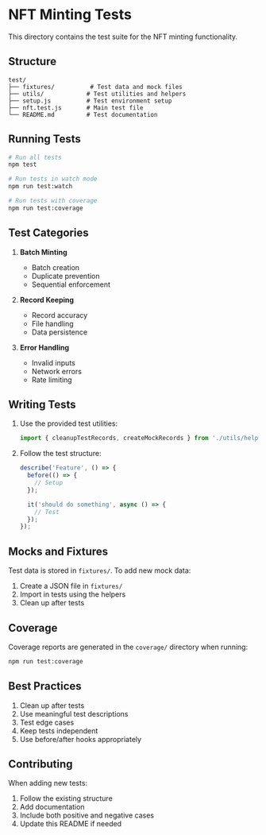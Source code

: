 # NFT Minting Tests

This directory contains the test suite for the NFT minting functionality.

## Structure

```
test/
├── fixtures/          # Test data and mock files
├── utils/            # Test utilities and helpers
├── setup.js          # Test environment setup
├── nft.test.js       # Main test file
└── README.md         # Test documentation
```

## Running Tests

```bash
# Run all tests
npm test

# Run tests in watch mode
npm run test:watch

# Run tests with coverage
npm run test:coverage
```

## Test Categories

1. **Batch Minting**
   - Batch creation
   - Duplicate prevention
   - Sequential enforcement

2. **Record Keeping**
   - Record accuracy
   - File handling
   - Data persistence

3. **Error Handling**
   - Invalid inputs
   - Network errors
   - Rate limiting

## Writing Tests

1. Use the provided test utilities:
   ```javascript
   import { cleanupTestRecords, createMockRecords } from './utils/helpers.js';
   ```

2. Follow the test structure:
   ```javascript
   describe('Feature', () => {
     before(() => {
       // Setup
     });

     it('should do something', async () => {
       // Test
     });
   });
   ```

## Mocks and Fixtures

Test data is stored in `fixtures/`. To add new mock data:

1. Create a JSON file in `fixtures/`
2. Import in tests using the helpers
3. Clean up after tests

## Coverage

Coverage reports are generated in the `coverage/` directory when running:
```bash
npm run test:coverage
```

## Best Practices

1. Clean up after tests
2. Use meaningful test descriptions
3. Test edge cases
4. Keep tests independent
5. Use before/after hooks appropriately

## Contributing

When adding new tests:
1. Follow the existing structure
2. Add documentation
3. Include both positive and negative cases
4. Update this README if needed 